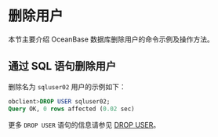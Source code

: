 删除用户 
=========================

本节主要介绍 OceanBase 数据库删除用户的命令示例及操作方法。

通过 SQL 语句删除用户 
----------------------------------

删除名为 `sqluser02` 用户的示例如下：

```sql
obclient>DROP USER sqluser02;
Query OK, 0 rows affected (0.02 sec)
```



更多 `DROP USER` 语句的信息请参见 [DROP USER](../../800.sql-reference/500.sql-statements/3400.drop-user.md)。

